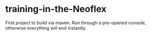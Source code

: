 # training-in-the-Neoflex
First project to build via maven.
Run through a pre-opened console, otherwise everything will end instantly.
